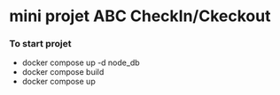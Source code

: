 # mini projet ABC CheckIn/Ckeckout

### To start projet

- docker compose up -d node_db
- docker compose build
- docker compose up

